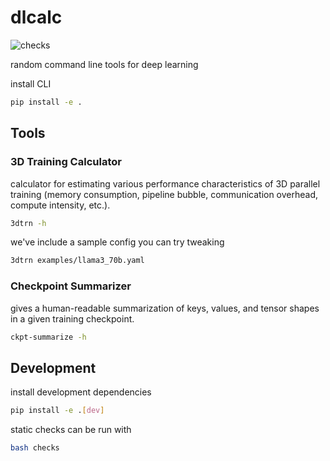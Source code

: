 # dlcalc
![checks](https://github.com/jfc4050/dlcalc/actions/workflows/python-app.yml/badge.svg)

random command line tools for deep learning

install CLI
```bash
pip install -e .
```

## Tools
### 3D Training Calculator
calculator for estimating various performance characteristics of 3D parallel training
(memory consumption, pipeline bubble, communication overhead, compute intensity, etc.).
```bash
3dtrn -h
```

we've include a sample config you can try tweaking
```bash
3dtrn examples/llama3_70b.yaml
```

### Checkpoint Summarizer
gives a human-readable summarization of keys, values, and tensor shapes in
a given training checkpoint.
```bash
ckpt-summarize -h
```

## Development
install development dependencies
```bash
pip install -e .[dev]
```

static checks can be run with
```bash
bash checks
```